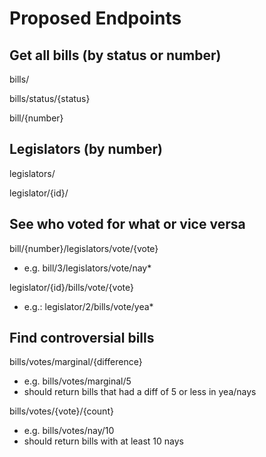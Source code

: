 Proposed Endpoints
==================

Get all bills (by status or number)
-----------------------------------
bills/

bills/status/{status}

bill/{number}


Legislators (by number)
-----------------------
legislators/

legislator/{id}/


See who voted for what or vice versa
------------------------------------

bill/{number}/legislators/vote/{vote}
-	e.g. bill/3/legislators/vote/nay*

legislator/{id}/bills/vote/{vote}
-	e.g.: legislator/2/bills/vote/yea*


Find controversial bills
------------------------
bills/votes/marginal/{difference}
-	e.g. bills/votes/marginal/5
-	should return bills that had a diff of 5 or less in yea/nays

bills/votes/{vote}/{count}
-	e.g. bills/votes/nay/10
-	should return bills with at least 10 nays

